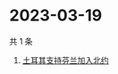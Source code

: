 # 2023-03-19

共 1 条

<!-- BEGIN ZHIHUSEARCH -->
<!-- 最后更新时间 Sun Mar 19 2023 02:10:43 GMT+0800 (China Standard Time) -->
1. [土耳其支持芬兰加入北约](https://www.zhihu.com/search?q=土耳其支持芬兰加入北约)
<!-- END ZHIHUSEARCH -->
